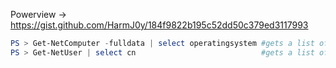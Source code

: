 Powerview -> https://gist.github.com/HarmJ0y/184f9822b195c52dd50c379ed3117993
```powershell
PS > Get-NetComputer -fulldata | select operatingsystem #gets a list of all operating systems on the domain
PS > Get-NetUser | select cn 							#gets a list of all users on the domain
```